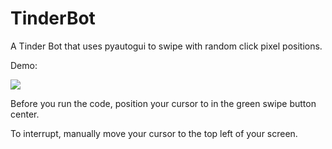# TinderBot
A Tinder Bot that uses pyautogui to swipe with random click pixel positions.

Demo:

![](https://github.com/deepneuro/TinderBot/blob/master/ezgif.com-crop.gif)

Before you run the code, position your cursor to in the green swipe button center.

To interrupt, manually move your cursor to the top left of your screen.

